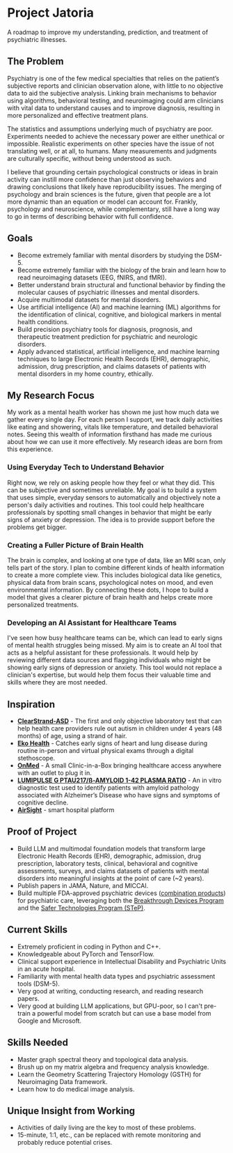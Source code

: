 # Project Jatoria
A roadmap to improve my understanding, prediction, and treatment of psychiatric illnesses.

## The Problem
Psychiatry is one of the few medical specialties that relies on the patient’s subjective reports and clinician observation alone, with little to no objective data to aid the subjective analysis. Linking brain mechanisms to behavior using algorithms, behavioral testing, and neuroimaging could arm clinicians with vital data to understand causes and to improve diagnosis, resulting in more personalized and effective treatment plans.

The statistics and assumptions underlying much of psychiatry are poor. Experiments needed to achieve the necessary power are either unethical or impossible. Realistic experiments on other species have the issue of not translating well, or at all, to humans. Many measurements and judgments are culturally specific, without being understood as such.

I believe that grounding certain psychological constructs or ideas in brain activity can instill more confidence than just observing behaviors and drawing conclusions that likely have reproducibility issues. The merging of psychology and brain sciences is the future, given that people are a lot more dynamic than an equation or model can account for. Frankly, psychology and neuroscience, while complementary, still have a long way to go in terms of describing behavior with full confidence.

## Goals
- Become extremely familiar with mental disorders by studying the DSM-5.
- Become extremely familiar with the biology of the brain and learn how to read neuroimaging datasets (EEG, fNIRS, and fMRI).
- Better understand brain structural and functional behavior by finding the molecular causes of psychiatric illnesses and mental disorders.
- Acquire multimodal datasets for mental disorders.
- Use artificial intelligence (AI) and machine learning (ML) algorithms for the identification of clinical, cognitive, and biological markers in mental health conditions.
- Build precision psychiatry tools for diagnosis, prognosis, and therapeutic treatment prediction for psychiatric and neurologic disorders.
- Apply advanced statistical, artificial intelligence, and machine learning techniques to large Electronic Health Records (EHR), demographic, admission, drug prescription, and claims datasets of patients with mental disorders in my home country, ethically.

## My Research Focus
My work as a mental health worker has shown me just how much data we gather every single day. For each person I support, we track daily activities like eating and showering, vitals like temperature, and detailed behavioral notes. Seeing this wealth of information firsthand has made me curious about how we can use it more effectively. My research ideas are born from this experience.

### Using Everyday Tech to Understand Behavior
Right now, we rely on asking people how they feel or what they did. This can be subjective and sometimes unreliable. My goal is to build a system that uses simple, everyday sensors to automatically and objectively note a person's daily activities and routines. This tool could help healthcare professionals by spotting small changes in behavior that might be early signs of anxiety or depression. The idea is to provide support before the problems get bigger.

### Creating a Fuller Picture of Brain Health
The brain is complex, and looking at one type of data, like an MRI scan, only tells part of the story. I plan to combine different kinds of health information to create a more complete view. This includes biological data like genetics, physical data from brain scans, psychological notes on mood, and even environmental information. By connecting these dots, I hope to build a model that gives a clearer picture of brain health and helps create more personalized treatments.

### Developing an AI Assistant for Healthcare Teams
I've seen how busy healthcare teams can be, which can lead to early signs of mental health struggles being missed. My aim is to create an AI tool that acts as a helpful assistant for these professionals. It would help by reviewing different data sources and flagging individuals who might be showing early signs of depression or anxiety. This tool would not replace a clinician's expertise, but would help them focus their valuable time and skills where they are most needed.

## Inspiration
- **[ClearStrand-ASD](https://www.clearstrandasd.com/)** - The first and only objective laboratory test that can help health care providers rule out autism in children under 4 years (48 months) of age, using a strand of hair.
- **[Eko Health](https://www.ekohealth.com/)** - Catches early signs of heart and lung disease during routine in-person and virtual physical exams through a digital stethoscope.
- **[OnMed](https://www.onmed.com/)** -  A small Clinic-in-a-Box bringing healthcare access anywhere with an outlet to plug it in.
- **[LUMIPULSE G PTAU217/ß-AMYLOID 1-42 PLASMA RATIO](https://www.fda.gov/news-events/press-announcements/fda-clears-first-blood-test-used-diagnosing-alzheimers-disease)** - An in vitro diagnostic test used to identify patients with amyloid pathology associated with Alzheimer’s Disease who have signs and symptoms of cognitive decline.
- **[AirSight](https://artisight.com/)** -  smart hospital platform

## Proof of Project
- Build LLM and multimodal foundation models that transform large Electronic Health Records (EHR), demographic, admission, drug prescription, laboratory tests, clinical, behavioral and cognitive assessments, surveys, and claims datasets of patients with mental disorders into meaningful insights at the point of care (~2 years).
- Publish papers in JAMA, Nature, and MICCAI.
- Build multiple FDA-approved psychiatric devices ([combination products](https://www.fda.gov/combination-products/about-combination-products)) for psychiatric care, leveraging both the [Breakthrough Devices Program](https://www.fda.gov/medical-devices/how-study-and-market-your-device/breakthrough-devices-program#s1) and the [Safer Technologies Program (STeP)](https://www.fda.gov/medical-devices/how-study-and-market-your-device/safer-technologies-program-step-medical-devices#what).

## Current Skills
- Extremely proficient in coding in Python and C++.
- Knowledgeable about PyTorch and TensorFlow.
- Clinical support experience in Intellectual Disability and Psychiatric Units in an acute hospital.
- Familiarity with mental health data types and psychiatric assessment tools (DSM-5).
- Very good at writing, conducting research, and reading research papers.
- Very good at building LLM applications, but GPU-poor, so I can't pre-train a powerful model from scratch but can use a base model from Google and Microsoft.

## Skills Needed
- Master graph spectral theory and topological data analysis.
- Brush up on my matrix algebra and frequency analysis knowledge.
- Learn the Geometry Scattering Trajectory Homology (GSTH) for Neuroimaging Data framework.
- Learn how to do medical image analysis.

## Unique Insight from Working
- Activities of daily living are the key to most of these problems.
- 15-minute, 1:1, etc., can be replaced with remote monitoring and probably reduce potential crises.
